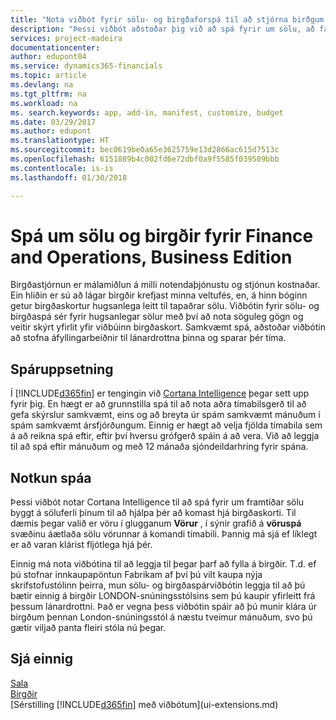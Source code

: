 ```yaml
---
title: "Nota viðbót fyrir sölu- og birgðaforspá til að stjórna birðgum | Microsoft Docs"
description: "Þessi viðbót aðstoðar þig við að spá fyrir um sölu, að fá skýrara yfirlit yfir líkur á birgðaskorti og jafnvel að fá aðstoð við að stofna áfyllingarbeiðnir til lánardrottna."
services: project-madeira
documentationcenter: 
author: edupont04
ms.service: dynamics365-financials
ms.topic: article
ms.devlang: na
ms.tgt_pltfrm: na
ms.workload: na
ms. search.keywords: app, add-in, manifest, customize, budget
ms.date: 03/29/2017
ms.author: edupont
ms.translationtype: HT
ms.sourcegitcommit: bec0619be0a65e3625759e13d2866ac615d7513c
ms.openlocfilehash: 6151889b4c002fd6e72dbf0a9f5585f039509bbb
ms.contentlocale: is-is
ms.lasthandoff: 01/30/2018

---
```

# <a name="sales-and-inventory-forecast-for-finance-and-operations-business-edition"></a>Spá um sölu og birgðir fyrir Finance and Operations, Business Edition 
Birgðastjórnun er málamiðlun á milli notendaþjónustu og stjónun kostnaðar. Ein hliðin er sú að lágar birgðir krefjast minna veltufés, en, á hinn bóginn getur birgðaskortur hugsanlega leitt til tapaðrar sölu. Viðbótin fyrir sölu- og birgðaspá sér fyrir hugsanlegar sölur með því að nota söguleg gögn og veitir skýrt yfirlit yfir viðbúinn birgðaskort. Samkvæmt spá, aðstoðar viðbótin að stofna áfyllingarbeiðnir til lánardrottna þinna og sparar þér tíma.  

## <a name="setting-up-forecasting"></a>Spáruppsetning
Í [!INCLUDE[d365fin](includes/d365fin_md.md)] er tengingin við [Cortana Intelligence](https://www.microsoft.com/en-us/cloud-platform/what-is-cortana-intelligence-suite) þegar sett upp fyrir þig. En hægt er að grunnstilla spá til að nota aðra tímabilsgerð til að gefa skýrslur samkvæmt, eins og að breyta úr spám samkvæmt mánuðum í spám samkvæmt ársfjórðungum. Einnig er hægt að velja fjölda tímabila sem á að reikna spá eftir, eftir því hversu grófgerð spáin á að vera. Við að leggja til að spá eftir mánuðum og með 12 mánaða sjóndeildarhring fyrir spána.  

## <a name="using-the-forecasts"></a>Notkun spáa
Þessi viðbót notar Cortana Intelligence til að spá fyrir um framtíðar sölu byggt á söluferli þínum til að hjálpa þér að komast hjá birgðaskorti. Til dæmis þegar valið er vöru í glugganum **Vörur** , í sýnir grafið á **vöruspá** svæðinu áætlaða sölu vörunnar á komandi tímabili. Þannig má sjá ef líklegt er að varan klárist fljótlega hjá þér.  

Einnig má nota viðbótina til að leggja til þegar þarf að fylla á birgðir. T.d. ef þú stofnar innkaupapöntun Fabrikam af því þú vilt kaupa nýja skrifstofustólinn þeirra, mun sölu- og birgðaspárviðbótin leggja til að þú bætir einnig á birgðir LONDON-snúningsstólsins sem þú kaupir yfirleitt frá þessum lánardrottni. Það er vegna þess viðbótin spáir að þú munir klára úr birgðum þennan London-snúningsstól á næstu tveimur mánuðum, svo þú gætir viljað panta fleiri stóla nú þegar.  

## <a name="see-also"></a>Sjá einnig
[Sala](sales-manage-sales.md)  
[Birgðir](inventory-manage-inventory.md)  
[Sérstilling [!INCLUDE[d365fin](includes/d365fin_md.md)] með viðbótum](ui-extensions.md)  

